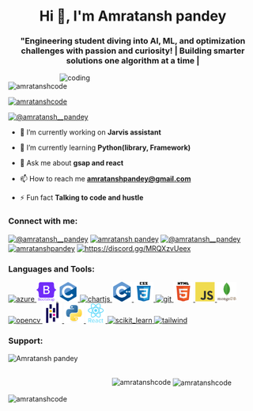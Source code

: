 <h1 align="center">Hi 👋, I'm Amratansh pandey</h1>
<h3 align="center">"Engineering student diving into AI, ML, and optimization challenges with passion and curiosity! | Building smarter solutions one algorithm at a time |</h3>
<img align="right" alt="coding" width ="400" src= "![image](https://github.com/amratanshcode/amratanshcode/assets/122093591/066a6b96-b1bd-4b89-9a6b-685b568fefdb)
" >

<p align="left"> <img src="https://komarev.com/ghpvc/?username=amratanshcode&label=Profile%20views&color=0e75b6&style=flat" alt="amratanshcode" /> </p>

<p align="left"> <a href="https://github.com/ryo-ma/github-profile-trophy"><img src="https://github-profile-trophy.vercel.app/?username=amratanshcode" alt="amratanshcode" /></a> </p>

<p align="left"> <a href="https://twitter.com/@amratansh__pandey" target="blank"><img src="https://img.shields.io/twitter/follow/@amratansh__pandey?logo=twitter&style=for-the-badge" alt="@amratansh__pandey" /></a> </p>

- 🔭 I’m currently working on **Jarvis assistant**

- 🌱 I’m currently learning **Python(library, Framework)**

- 💬 Ask me about **gsap and react**

- 📫 How to reach me **amratanshpandey@gmail.com**

- ⚡ Fun fact **Talking to code and hustle**

<h3 align="left">Connect with me:</h3>
<p align="left">
<a href="https://twitter.com/@amratansh__pandey" target="blank"><img align="center" src="https://raw.githubusercontent.com/rahuldkjain/github-profile-readme-generator/master/src/images/icons/Social/twitter.svg" alt="@amratansh__pandey" height="30" width="40" /></a>
<a href="https://linkedin.com/in/amratansh pandey" target="blank"><img align="center" src="https://raw.githubusercontent.com/rahuldkjain/github-profile-readme-generator/master/src/images/icons/Social/linked-in-alt.svg" alt="amratansh pandey" height="30" width="40" /></a>
<a href="https://instagram.com/@amratansh__pandey" target="blank"><img align="center" src="https://raw.githubusercontent.com/rahuldkjain/github-profile-readme-generator/master/src/images/icons/Social/instagram.svg" alt="@amratansh__pandey" height="30" width="40" /></a>
<a href="https://www.leetcode.com/amratanshpandey" target="blank"><img align="center" src="https://raw.githubusercontent.com/rahuldkjain/github-profile-readme-generator/master/src/images/icons/Social/leet-code.svg" alt="amratanshpandey" height="30" width="40" /></a>
<a href="https://discord.gg/https://discord.gg/MRQXzvUeex" target="blank"><img align="center" src="https://raw.githubusercontent.com/rahuldkjain/github-profile-readme-generator/master/src/images/icons/Social/discord.svg" alt="https://discord.gg/MRQXzvUeex" height="30" width="40" /></a>
</p>

<h3 align="left">Languages and Tools:</h3>
<p align="left"> <a href="https://azure.microsoft.com/en-in/" target="_blank" rel="noreferrer"> <img src="https://www.vectorlogo.zone/logos/microsoft_azure/microsoft_azure-icon.svg" alt="azure" width="40" height="40"/> </a> <a href="https://getbootstrap.com" target="_blank" rel="noreferrer"> <img src="https://raw.githubusercontent.com/devicons/devicon/master/icons/bootstrap/bootstrap-plain-wordmark.svg" alt="bootstrap" width="40" height="40"/> </a> <a href="https://www.cprogramming.com/" target="_blank" rel="noreferrer"> <img src="https://raw.githubusercontent.com/devicons/devicon/master/icons/c/c-original.svg" alt="c" width="40" height="40"/> </a> <a href="https://www.chartjs.org" target="_blank" rel="noreferrer"> <img src="https://www.chartjs.org/media/logo-title.svg" alt="chartjs" width="40" height="40"/> </a> <a href="https://www.w3schools.com/cpp/" target="_blank" rel="noreferrer"> <img src="https://raw.githubusercontent.com/devicons/devicon/master/icons/cplusplus/cplusplus-original.svg" alt="cplusplus" width="40" height="40"/> </a> <a href="https://www.w3schools.com/css/" target="_blank" rel="noreferrer"> <img src="https://raw.githubusercontent.com/devicons/devicon/master/icons/css3/css3-original-wordmark.svg" alt="css3" width="40" height="40"/> </a> <a href="https://git-scm.com/" target="_blank" rel="noreferrer"> <img src="https://www.vectorlogo.zone/logos/git-scm/git-scm-icon.svg" alt="git" width="40" height="40"/> </a> <a href="https://www.w3.org/html/" target="_blank" rel="noreferrer"> <img src="https://raw.githubusercontent.com/devicons/devicon/master/icons/html5/html5-original-wordmark.svg" alt="html5" width="40" height="40"/> </a> <a href="https://developer.mozilla.org/en-US/docs/Web/JavaScript" target="_blank" rel="noreferrer"> <img src="https://raw.githubusercontent.com/devicons/devicon/master/icons/javascript/javascript-original.svg" alt="javascript" width="40" height="40"/> </a> <a href="https://www.mongodb.com/" target="_blank" rel="noreferrer"> <img src="https://raw.githubusercontent.com/devicons/devicon/master/icons/mongodb/mongodb-original-wordmark.svg" alt="mongodb" width="40" height="40"/> </a> <a href="https://opencv.org/" target="_blank" rel="noreferrer"> <img src="https://www.vectorlogo.zone/logos/opencv/opencv-icon.svg" alt="opencv" width="40" height="40"/> </a> <a href="https://pandas.pydata.org/" target="_blank" rel="noreferrer"> <img src="https://raw.githubusercontent.com/devicons/devicon/2ae2a900d2f041da66e950e4d48052658d850630/icons/pandas/pandas-original.svg" alt="pandas" width="40" height="40"/> </a> <a href="https://www.python.org" target="_blank" rel="noreferrer"> <img src="https://raw.githubusercontent.com/devicons/devicon/master/icons/python/python-original.svg" alt="python" width="40" height="40"/> </a> <a href="https://reactjs.org/" target="_blank" rel="noreferrer"> <img src="https://raw.githubusercontent.com/devicons/devicon/master/icons/react/react-original-wordmark.svg" alt="react" width="40" height="40"/> </a> <a href="https://scikit-learn.org/" target="_blank" rel="noreferrer"> <img src="https://upload.wikimedia.org/wikipedia/commons/0/05/Scikit_learn_logo_small.svg" alt="scikit_learn" width="40" height="40"/> </a> <a href="https://tailwindcss.com/" target="_blank" rel="noreferrer"> <img src="https://www.vectorlogo.zone/logos/tailwindcss/tailwindcss-icon.svg" alt="tailwind" width="40" height="40"/> </a> </p>

<h3 align="left">Support:</h3>
<p><a href="https://ko-fi.com/Amratansh pandey "> <img align="left" src="https://cdn.ko-fi.com/cdn/kofi3.png?v=3" height="50" width="210" alt="Amratansh pandey " /></a></p><br><br>

<p><img align="left" src="https://github-readme-stats.vercel.app/api/top-langs?username=amratanshcode&show_icons=true&locale=en&layout=compact" alt="amratanshcode" /></p>

<p>&nbsp;<img align="center" src="https://github-readme-stats.vercel.app/api?username=amratanshcode&show_icons=true&locale=en" alt="amratanshcode" /></p>

<p><img align="center" src="https://github-readme-streak-stats.herokuapp.com/?user=amratanshcode&" alt="amratanshcode" /></p>
